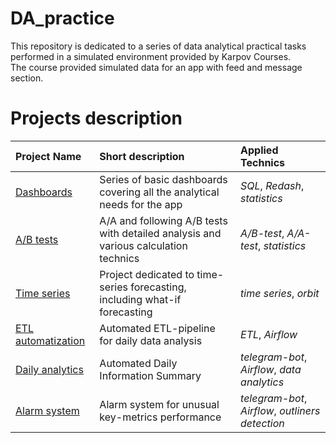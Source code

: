 # DA_practice
This repository is dedicated to a series of data analytical practical tasks performed in a simulated environment provided by Karpov Courses.  
The course provided simulated data for an app with feed and message section.  

# Projects description

| Project Name | Short description | Applied Technics | 
| :---------------------- | :---------------------- | :---------------------- |
| [Dashboards](https://github.com/IMosia/DA_practice/tree/main/dashboards) | Series of basic dashboards covering all the analytical needs for the app | *SQL*, *Redash*, *statistics* |
| [A/B tests](https://github.com/IMosia/DA_practice/tree/main/AB_tests) | A/A and following A/B tests with detailed analysis and various calculation technics | *A/B-test*, *A/A-test*, *statistics* |
| [Time series](https://github.com/IMosia/DA_practice/tree/main/time_series) | Project dedicated to time-series forecasting, including what-if forecasting | *time series*, *orbit* |
| [ETL automatization](https://github.com/IMosia/DA_practice/tree/main/automatization_of_ETL_pipeline) | Automated ETL-pipeline for daily data analysis | *ETL*, *Airflow* |
| [Daily analytics](https://github.com/IMosia/DA_practice/tree/main/daily_information) | Automated Daily Information Summary | *telegram-bot*, *Airflow*, *data analytics* |
| [Alarm system](https://github.com/IMosia/DA_practice/tree/main/auto_alarm) | Alarm system for unusual key-metrics performance | *telegram-bot*, *Airflow*, *outliners detection* |


